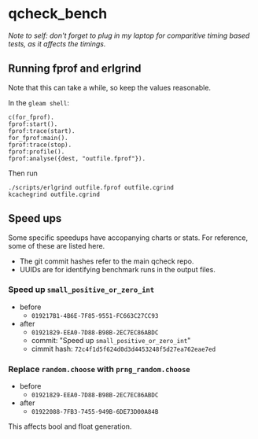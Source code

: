 # qcheck_bench

_Note to self: don't forget to plug in my laptop for comparitive timing based tests, as it affects the timings._

## Running fprof and erlgrind

Note that this can take a while, so keep the values reasonable.

In the `gleam shell`:

```
c(for_fprof).
fprof:start().
fprof:trace(start).
for_fprof:main().
fprof:trace(stop).
fprof:profile().
fprof:analyse({dest, "outfile.fprof"}).
```

Then run

```
./scripts/erlgrind outfile.fprof outfile.cgrind
kcachegrind outfile.cgrind
```

## Speed ups

Some specific speedups have accopanying charts or stats. For reference, some of these are listed here.

- The git commit hashes refer to the main qcheck repo.
- UUIDs are for identifying benchmark runs in the output files.

### Speed up `small_positive_or_zero_int`

- before
  - `019217B1-4B6E-7F85-9551-FC663C27CC93`
- after
  - `01921829-EEA0-7D88-B98B-2EC7EC86ABDC`
  - commit: "Speed up `small_positive_or_zero_int`"
  - cimmit hash: `72c4f1d5f624d0d3d4453248f5d27ea762eae7ed`

### Replace `random.choose` with `prng_random.choose`

- before
  - `01921829-EEA0-7D88-B98B-2EC7EC86ABDC`
- after
  - `01922088-7FB3-7455-949B-6DE73D00A84B`

This affects bool and float generation.
